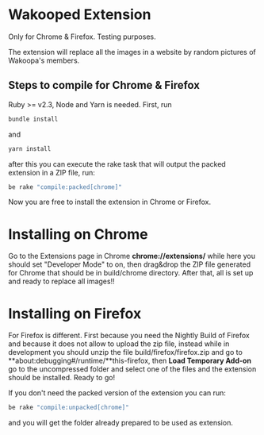 # Wakooped Extension

Only for Chrome & Firefox. Testing purposes.

The extension will replace all the images in a website by random pictures of Wakoopa's members.

## Steps to compile for Chrome & Firefox
Ruby >= v2.3, Node and Yarn is needed. First, run
```sh
bundle install
```
and
```sh
yarn install
```
after this you can execute the rake task that will output the packed extension in a ZIP file, run:
```sh
be rake "compile:packed[chrome]"
```

Now you are free to install the extension in Chrome or Firefox.

# Installing on Chrome
Go to the Extensions page in Chrome **chrome://extensions/** while here you should set "Developer Mode" to on, then drag&drop the ZIP file generated for Chrome that should be in build/chrome directory. After that, all is set up and ready to replace all images!!

# Installing on Firefox
For Firefox is different. First because you need the Nightly Build of Firefox and because it does not allow to upload the zip file, instead while in development you should unzip the file build/firefox/firefox.zip and go to **about:debugging#/runtime/**this-firefox, then **Load Temporary Add-on** go to the uncompressed folder and select one of the files and the extension should be installed. Ready to go!

If you don't need the packed version of the extension you can run:
```sh
be rake "compile:unpacked[chrome]"
```
and you will get the folder already prepared to be used as extension.
